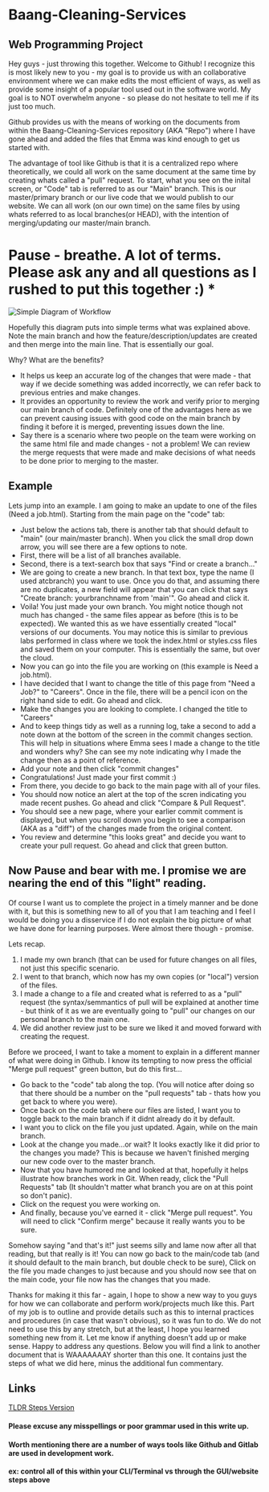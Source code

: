 # Baang-Cleaning-Services
## Web Programming Project

Hey guys - just throwing this together. Welcome to Github! I recognize this is most likely new to you - my goal is to provide us with an collaborative environment where we can make edits the most efficient of ways, as well as provide some insight of a popular tool used out in the software world. My goal is to NOT overwhelm anyone - so please do not hesitate to tell me if its just too much.

Github provides us with the means of working on the documents from within the Baang-Cleaning-Services repository (AKA "Repo") where I have gone ahead and added the files that Emma was kind enough to get us started with. 

The advantage of tool like Github is that it is a centralized repo where theoretically, we could all work on the same document at the same time by creating whats called a "pull" request. To start, what you see on the inital screen, or "Code" tab is referred to as our "Main" branch. This is our master/primary branch or our live code that we would publish to our website. We can all work (on our own time) on the same files by using whats referred to as local branches(or HEAD), with the intention of merging/updating our master/main branch. 

# Pause - breathe. A lot of terms. Please ask any and all questions as I rushed to put this together :) *

![Simple Diagram of Workflow](https://user-images.githubusercontent.com/81194720/202804777-68c3814e-784b-4ac8-a9a0-c3b022d3fc9a.png)

Hopefully this diagram puts into simple terms what was explained above. Note the main branch and how the feature/description/updates are created and then merge into the main line. That is essentially our goal.

Why? What are the benefits?

- It helps us keep an accurate log of the changes that were made - that way if we decide something was added incorrectly, we can refer back to previous entries and make changes.
- It provides an opportunity to review the work and verify prior to merging our main branch of code. Definitely one of the advantages here as we can prevent causing issues with good code on the main branch by finding it before it is merged, preventing issues down the line.
- Say there is a scenario where two people on the team were working on the same html file and made changes - not a problem! We can review the merge requests that were made and make decisions of what needs to be done prior to merging to the master.

## Example

Lets jump into an example. I am going to make an update to one of the files (Need a job.html). Starting from the main page on the "code" tab:

- Just below the actions tab, there is another tab that should default to "main" (our main/master branch). When you click the small drop down arrow, you will see there are a few options to note.
- First, there will be a list of all branches available.
- Second, there is a text-search box that says "Find or create a branch..."
- We are going to create a new branch. In that text box, type the name (I used atcbranch) you want to use. Once you do that, and assuming there are no duplicates, a new field will appear that you can click that says "Create branch: yourbranchname from 'main'". Go ahead and click it.
- Voila! You just made your own branch. You might notice though not much has changed - the same files appear as before (this is to be expected). We wanted this as we have essentially created "local" versions of our documents. You may notice this is similar to previous labs performed in class where we took the index.html or styles.css files and saved them on your computer. This is essentially the same, but over the cloud.
- Now you can go into the file you are working on (this example is Need a job.html).
- I have decided that I want to change the title of this page from "Need a Job?" to "Careers". Once in the file, there will be a pencil icon on the right hand side to edit. Go ahead and click.
- Make the changes you are looking to complete. I changed the title to "Careers"
- And to keep things tidy as well as a running log, take a second to add a note down at the bottom of the screen in the commit changes section. This will help in situations where Emma sees I made a change to the title and wonders why? She can see my note indicating why I made the change then as a point of reference. 
- Add your note and then click "commit changes"
- Congratulations! Just made your first commit :)
- From there, you decide to go back to the main page with all of your files.
- You should now notice an alert at the top of the scren indicating you made recent pushes. Go ahead and click "Compare & Pull Request".
- You should see a new page, where your earlier commit comment is displayed, but when you scroll down you begin to see a comparison (AKA as a "diff") of the changes made from the original content.
- You review and determine "this looks great" and decide you want to create your pull request. Go ahead and click that green button.

## Now Pause and bear with me. I promise we are nearing the end of this "light" reading.

Of course I want us to complete the project in a timely manner and be done with it, but this is something new to all of you that I am teaching and I feel I would be doing you a disservice if I do not explain the big picture of what we have done for learning purposes. Were almost there though - promise.

Lets recap.

1. I made my own branch (that can be used for future changes on all files, not just this specific scenario.
2. I went to that branch, which now has my own copies (or "local") version of the files.
3. I made a change to a file and created what is referred to as a "pull" request (the syntax/semmantics of pull will be explained at another time - but think of it as we are eventually going to "pull" our changes on our personal branch to the main one.
4. We did another review just to be sure we liked it and moved forward with creating the request.

Before we proceed, I want to take a moment to explain in a different manner of what were doing in Github. I know its tempting to now press the official "Merge pull request" green button, but do this first...

- Go back to the "code" tab along the top. (You will notice after doing so that there should be a number on the "pull requests" tab - thats how you get back to where you were).
- Once back on the code tab where our files are listed, I want you to toggle back to the main branch if it didnt already do it by default.
- I want you to click on the file you just updated. Again, while on the main branch.
- Look at the change you made...or wait? It looks exactly like it did prior to the changes you made? This is because we haven't finished merging our new code over to the master branch. 
- Now that you have humored me and looked at that, hopefully it helps illustrate how branches work in Git. When ready, click the "Pull Requests" tab (It shouldn't matter what branch you are on at this point so don't panic).
- Click on the request you were working on.
- And finally, because you've earned it - click "Merge pull request". You will need to click "Confirm merge" because it really wants you to be sure.

Somehow saying "and that's it!" just seems silly and lame now after all that reading, but that really is it! You can now go back to the main/code tab (and it should default to the main branch, but double check to be sure), Click on the file you made changes to just because and you should now see that on the main code, your file now has the changes that you made.

Thanks for making it this far - again, I hope to show a new way to you guys for how we can collaborate and perform work/projects much like this. Part of my job is to outline and provide details such as this to internal practices and procedures (in case that wasn't obvious), so it was fun to do. We do not need to use this by any stretch, but at the least, I hope you learned something new from it. Let me know if anything doesn't add up or make sense. Happy to address any questions. Below you will find a link to another document that is WAAAAAAAY shorter than this one. It contains just the steps of what we did here, minus the additional fun commentary.

## Links

[TLDR Steps Version](https://github.com/realatc/Baang-Cleaning-Services/blob/main/Tldr-Edit-Pull-Merge-Steps.md)

#### Please excuse any misspellings or poor grammar used in this write up.
#### Worth mentioning there are a number of ways tools like Github and Gitlab are used in development work.
#### ex: control all of this within your CLI/Terminal vs through the GUI/website steps above









